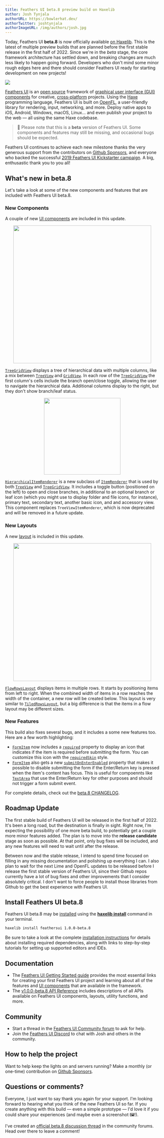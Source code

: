 ```yaml
---
title: Feathers UI beta.8 preview build on Haxelib
author: Josh Tynjala
authorURL: https://bowlerhat.dev/
authorTwitter: joshtynjala
authorImageURL: /img/authors/josh.jpg
---
```


Today, Feathers UI **beta.8** is now officially available [on Haxelib](https://lib.haxe.org/p/feathersui). This is the latest of multiple preview builds that are planned before the first stable release in the first half of 2022. Since we're in the _beta_ stage, the core framework architecture has settled down, and breaking changes are much less likely to happen going forward. Developers who don't mind some minor rough edges here and there should consider Feathers UI ready for starting development on new projects!

![](/blog/img/feathersui-beta-8.png)

[Feathers UI](https://feathersui.com/) is an [open source](https://github.com/feathersui/feathersui-openfl) framework of [graphical user interface (GUI) components](https://feathersui.com/learn/haxe-openfl/ui-components) for creative, [cross-platform](https://feathersui.com/cross-platform-guis/) projects. Using the [Haxe](https://haxe.org/) programming language, Feathers UI is built on [OpenFL](https://openfl.org/), a user-friendly library for rendering, input, networking, and more. Deploy native apps to iOS, Android, Windows, macOS, Linux… and even publish your project to the web — all using the same Haxe codebase.

> 🚨 Please note that this is a **beta** version of Feathers UI. Some components and features may still be missing, and occasional bugs should be expected.

Feathers UI continues to achieve each new milestone thanks the very generous support from the contributors on [Github Sponsors](https://github.com/sponsors/joshtynjala), and everyone who backed the successful [2019 Feathers UI Kickstarter campaign](https://www.kickstarter.com/projects/feathersui/feathers-ui-cross-platform-components-for-haxe-and-openfl). A big, enthusastic thank you to you all!

## What's new in beta.8

Let's take a look at some of the new components and features that are included with Feathers UI beta.8.

### New Components

A couple of new [UI components](https://feathersui.com/learn/haxe-openfl/ui-components/) are included in this update.

<div style="text-align:center;"><a href="https://feathersui.com/learn/haxe-openfl/tree-grid-view/"><img src="/blog/img/beta-8-feathersui-tree-grid-view.png" width="450"></a></div>

[`TreeGridView`](https://feathersui.com/learn/haxe-openfl/tree-grid-view/) displays a tree of hierarchical data with multiple columns, like a mix between [`TreeView`](https://feathersui.com/learn/haxe-openfl/tree-view/) and [`GridView`](https://feathersui.com/learn/haxe-openfl/grid-view/). In each row of the [`TreeGridView`](https://feathersui.com/learn/haxe-openfl/tree-grid-view/) the first column's cells include the branch open/close toggle, allowing the user to navigate the hierarchical data. Additional columns display to the right, but they don't show branch/leaf status.

<div style="text-align:center;"><a href="https://feathersui.com/learn/haxe-openfl/hierarchical-item-renderer/"><img src="/blog/img/beta-8-feathersui-hierarchical-item-renderer.png" width="250"></a></div>

[`HierarchicalItemRenderer`](https://feathersui.com/learn/haxe-openfl/hierarchical-item-renderer/) is a new subclass of [`ItemRenderer`](https://feathersui.com/learn/haxe-openfl/item-renderer/) that is used by both [`TreeView`](https://feathersui.com/learn/haxe-openfl/tree-view/) and [`TreeGridView`](https://feathersui.com/learn/haxe-openfl/tree-grid-view/). It includes a toggle button (positioned on the left) to open and close branches, in additional to an optional branch or leaf icon (which you might use to display folder and file icons, for instance), primary text, secondary text, another basic icon, and and accessory view. This component replaces `TreeViewItemRenderer`, which is now deprecated and will be removed in a future update.

### New Layouts

A new [layout](https://feathersui.com/learn/haxe-openfl/layouts-and-containers/) is included in this update.

<div style="text-align:center;"><a href="https://feathersui.com/learn/haxe-openfl/flow-rows-layout/"><img src="/blog/img/beta-8-feathersui-flow-rows-layout.png" width="450"></a></div>

[`FlowRowsLayout`](https://feathersui.com/learn/haxe-openfl/flow-rows-layout/) displays items in multiple rows. It starts by positioning items from left to right. When the combined width of items in a row reaches the width of the container, a new row will be created below. This layout is very similar to [`TiledRowsLayout`](https://feathersui.com/learn/haxe-openfl/tiled-rows-layout/), but a big difference is that the items in a flow layout may be different sizes.

### New Features

This build also fixes several bugs, and it includes a some new features too. Here are a few worth highlighting:

- [`FormItem`](https://feathersui.com/learn/haxe-openfl/form/) now includes a [`required`](https://api.feathersui.com/current/feathers/controls/FormItem.html#required) property to display an icon that indicates if the item is required before submitting the form. You can customize this icon with the [`requiredSkin`](https://api.feathersui.com/current/feathers/controls/FormItem.html#requiredSkin) style.
- [`FormItem`](https://feathersui.com/learn/haxe-openfl/form/) also gets a new [`submitOnEnterEnabled`](https://api.feathersui.com/current/feathers/controls/FormItem.html#submitOnEnterEnabled) property that makes it possible to disable submitting the form if the Enter/Return key is pressed when the item's content has focus. This is useful for compoennts like [`TextArea`](https://feathersui.com/learn/haxe-openfl/text-area/) that use the Enter/Return key for other purposes and should not trigger a form submit event.

For complete details, check out the [beta.8 CHANGELOG](https://github.com/feathersui/feathersui-openfl/blob/v1.0.0-beta.8/CHANGELOG.md).

## Roadmap Update

The first stable build of Feathers UI will be released in the first half of 2022. It's been a long road, but the destination is finally in sight. Right now, I'm expecting the possibility of one more beta build, to potentially get a couple more minor features added. The plan is to move into the **release candidate** stage as soon as possible. At that point, only bug fixes will be included, and any new features will need to wait until after the release.

Between now and the stable release, I intend to spend time focused on filling in any missing documentation and polishing up everything I can. I also plan to wait for the next Lime and OpenFL updates to be released before I release the first stable version of Feathers UI, since their Github repos currently have a lot of bug fixes and other improvements that I consider absolutely critical. I don't want to force people to install those libraries from Github to get the best experience with Feathers UI.

## Install Feathers UI beta.8

Feathers UI beta.8 may be [installed](https://feathersui.com/learn/haxe-openfl/installation) using the [**haxelib install**](https://lib.haxe.org/documentation/using-haxelib/#install) command in your terminal.

```sh
haxelib install feathersui 1.0.0-beta.8
```

Be sure to take a look at the complete [installation instructions](https://feathersui.com/learn/haxe-openfl/installation) for details about installing required dependencies, along with links to step-by-step tutorials for setting up supported editors and IDEs.

## Documentation

- The [Feathers UI Getting Started guide](https://feathersui.com/learn/haxe-openfl/getting-started) provides the most essential links for creating your first Feathers UI project and learning about all of the features and [UI components](https://feathersui.com/learn/haxe-openfl/ui-components) that are available in the framework.
- The [v1.0.0-beta.8 API Reference](https://api.feathersui.com/v1.0.0-beta.8/) includes descriptions of all APIs available on Feathers UI components, layouts, utility functions, and more.

## Community

- Start a thread in the [Feathers UI Community forum](https://community.feathersui.com/) to ask for help.
- Join the [Feathers UI Discord](https://discord.feathersui.com/) to chat with Josh and others in the community.

## How to help the project

Want to help keep the lights on and servers running? Make a monthly (or one-time) contribution on [Github Sponsors](https://github.com/sponsors/joshtynjala).

## Questions or comments?

Everyone, I just want to say thank you again for your support. I'm looking forward to hearing what you think of the new Feathers UI so far. If you create anything with this build — even a simple prototype — I'd love it if you could share your experiences (and maybe even a screenshot 🖼!).

I've created an [official beta.8 discussion thread](https://community.feathersui.com/d/79-feathers-ui-beta8-preview-build-on-haxelib) in the community forums. Head over there to leave a comment!
